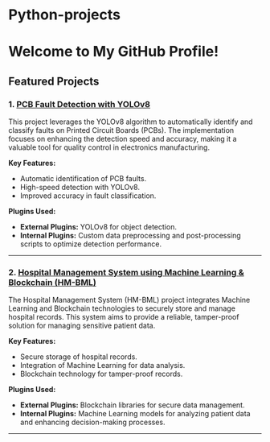 # Python-projects

# Welcome to My GitHub Profile!

## Featured Projects

### 1. [PCB Fault Detection with YOLOv8](https://github.com/HariniV2907/PCB_Fault_Detection)

This project leverages the YOLOv8 algorithm to automatically identify and classify faults on Printed Circuit Boards (PCBs). The implementation focuses on enhancing the detection speed and accuracy, making it a valuable tool for quality control in electronics manufacturing.

**Key Features:**
- Automatic identification of PCB faults.
- High-speed detection with YOLOv8.
- Improved accuracy in fault classification.

**Plugins Used:**
- **External Plugins:** YOLOv8 for object detection.
- **Internal Plugins:** Custom data preprocessing and post-processing scripts to optimize detection performance.

---

### 2. [Hospital Management System using Machine Learning & Blockchain (HM-BML)](https://github.com/HariniV2907/HM-BML)

The Hospital Management System (HM-BML) project integrates Machine Learning and Blockchain technologies to securely store and manage hospital records. This system aims to provide a reliable, tamper-proof solution for managing sensitive patient data.

**Key Features:**
- Secure storage of hospital records.
- Integration of Machine Learning for data analysis.
- Blockchain technology for tamper-proof records.

**Plugins Used:**
- **External Plugins:** Blockchain libraries for secure data management.
- **Internal Plugins:** Machine Learning models for analyzing patient data and enhancing decision-making processes.

---
